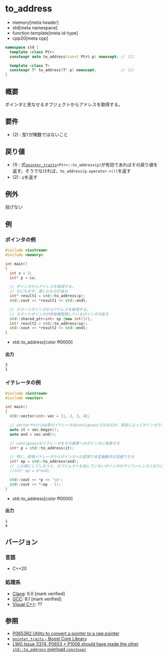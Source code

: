 # to_address
* memory[meta header]
* std[meta namespace]
* function template[meta id-type]
* cpp20[meta cpp]

```cpp
namespace std {
  template <class Ptr>
  constexpr auto to_address(const Ptr& p) noexcept; // (1)

  template <class T>
  constexpr T* to_address(T* p) noexcept;           // (2)
}
```

## 概要
ポインタと見なせるオブジェクトからアドレスを取得する。


## 要件
- (2) : 型`T`が関数ではないこと


## 戻り値
- (1) : 式[`pointer_traits`](pointer_traits.md)`<Ptr>::to_address(p)`が有効であればその戻り値を返す。そうでなければ、`to_address(p.operator->())`を返す
- (2) : `p`を返す


## 例外
投げない


## 例

### ポインタの例

```cpp example
#include <iostream>
#include <memory>

int main()
{
  int x = 3;
  int* p = &x;

  // ポインタからアドレスを取得する。
  // なにもせず、渡したものが返る
  int* result1 = std::to_address(p);
  std::cout << *result1 << std::endl;

  // スマートポインタからアドレスを取得する。
  // スマートポインタが所有権管理しているポインタが返る
  std::shared_ptr<int> sp {new int(1)};
  int* result2 = std::to_address(sp);
  std::cout << *result2 << std::endl;
}
```
* std::to_address[color ff0000]

#### 出力
```
3
1
```

### イテレータの例

```cpp example
#include <iostream>
#include <vector>

int main()
{
  std::vector<int> vec = {1, 2, 3, 4};

  // vectorやstring等のイテレータはcontiguousではあるが、実装によってポインタではない場合がある
  auto it = vec.begin();
  auto end = vec.end();

  // contiguousなイテレータをその要素へのポインタに変換する
  int* p = std::to_address(it);

  // 特に、終端イテレータからポインタへの変換で未定義動作を回避できる
  int* ep = std::to_address(end);
  // この様にしてしまうと、オブジェクトを指していないポインタのデリファレンスとなり未定義動作
  //int* ep = &*end;

  std::cout << *p << '\n';
  std::cout << *(ep - 1);
}
```
* std::to_address[color ff0000]

#### 出力
```
1
4
```

## バージョン
### 言語
- C++20

### 処理系
- [Clang](/implementation.md#clang): 6.0 [mark verified]
- [GCC](/implementation.md#gcc): 8.1 [mark verified]
- [Visual C++](/implementation.md#visual_cpp): ??


## 参照
- [P0653R2 Utility to convert a pointer to a raw pointer](http://www.open-std.org/jtc1/sc22/wg21/docs/papers/2017/p0653r2.html)
- [`pointer_traits` - Boost Core Library](http://www.boost.org/doc/libs/1_66_0/libs/core/doc/html/core/pointer_traits.html)
- [LWG Issue 3374. P0653 + P1006 should have made the other `std::to_address` overload `constexpr`](http://www.open-std.org/jtc1/sc22/wg21/docs/papers/2020/p2117r0.html#3374)
